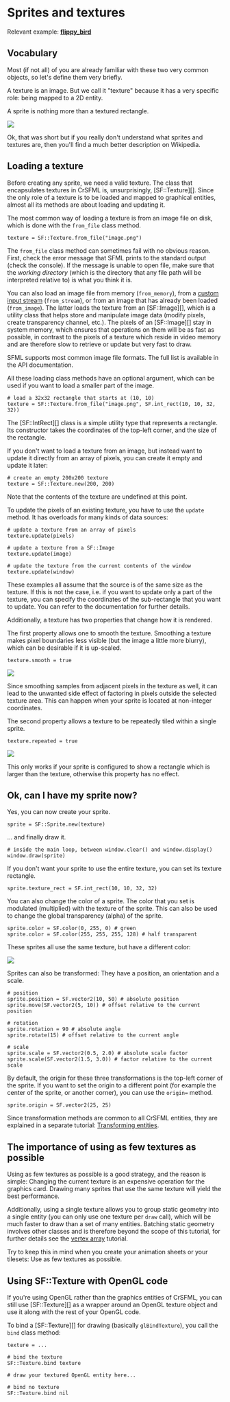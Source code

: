 # Sprites and textures

Relevant example: **[flippy_bird](https://github.com/oprypin/crsfml/tree/master/examples/flippy_bird.cr)**

## Vocabulary

Most (if not all) of you are already familiar with these two very common objects, so let's define them very briefly.

A texture is an image. But we call it "texture" because it has a very specific role: being mapped to a 2D entity.

A sprite is nothing more than a textured rectangle.

![](images/sprites-definition.png)

Ok, that was short but if you really don't understand what sprites and textures are, then you'll find a much better description on Wikipedia.

## Loading a texture

Before creating any sprite, we need a valid texture. The class that encapsulates textures in CrSFML is, unsurprisingly, [SF::Texture][]. Since the only role of a texture is to be loaded and mapped to graphical entities, almost all its methods are about loading and updating it.

The most common way of loading a texture is from an image file on disk, which is done with the `from_file` class method.

```crystal
texture = SF::Texture.from_file("image.png")
```

The `from_file` class method can sometimes fail with no obvious reason. First, check the error message that SFML prints to the standard output (check the console). If the message is unable to open file, make sure that the *working directory* (which is the directory that any file path will be interpreted relative to) is what you think it is.

You can also load an image file from memory (`from_memory`), from a [custom input stream](../system/stream.md "Input streams tutorial") (`from_stream`), or from an image that has already been loaded (`from_image`). The latter loads the texture from an [SF::Image][], which is a utility class that helps store and manipulate image data (modify pixels, create transparency channel, etc.). The pixels of an [SF::Image][] stay in system memory, which ensures that operations on them will be as fast as possible, in contrast to the pixels of a texture which reside in video memory and are therefore slow to retrieve or update but very fast to draw.

SFML supports most common image file formats. The full list is available in the API documentation.

All these loading class methods have an optional argument, which can be used if you want to load a smaller part of the image.

```crystal
# load a 32x32 rectangle that starts at (10, 10)
texture = SF::Texture.from_file("image.png", SF.int_rect(10, 10, 32, 32))
```

The [SF::IntRect][] class is a simple utility type that represents a rectangle. Its constructor takes the coordinates of the top-left corner, and the size of the rectangle.

If you don't want to load a texture from an image, but instead want to update it directly from an array of pixels, you can create it empty and update it later:

```crystal
# create an empty 200x200 texture
texture = SF::Texture.new(200, 200)
```

Note that the contents of the texture are undefined at this point.

To update the pixels of an existing texture, you have to use the `update` method. It has overloads for many kinds of data sources:

```crystal
# update a texture from an array of pixels
texture.update(pixels)

# update a texture from a SF::Image
texture.update(image)

# update the texture from the current contents of the window
texture.update(window)
```

These examples all assume that the source is of the same size as the texture. If this is not the case, i.e. if you want to update only a part of the texture, you can specify the coordinates of the sub-rectangle that you want to update. You can refer to the documentation for further details.

Additionally, a texture has two properties that change how it is rendered.

The first property allows one to smooth the texture. Smoothing a texture makes pixel boundaries less visible (but the image a little more blurry), which can be desirable if it is up-scaled.

```crystal
texture.smooth = true
```

![](images/sprites-smooth.png)

Since smoothing samples from adjacent pixels in the texture as well, it can lead to the unwanted side effect of factoring in pixels outside the selected texture area. This can happen when your sprite is located at non-integer coordinates.

The second property allows a texture to be repeatedly tiled within a single sprite.

```crystal
texture.repeated = true
```

![](images/sprites-repeated.png)

This only works if your sprite is configured to show a rectangle which is larger than the texture, otherwise this property has no effect.

## Ok, can I have my sprite now?

Yes, you can now create your sprite.

```crystal
sprite = SF::Sprite.new(texture)
```

... and finally draw it.

```crystal
# inside the main loop, between window.clear() and window.display()
window.draw(sprite)
```

If you don't want your sprite to use the entire texture, you can set its texture rectangle.

```crystal
sprite.texture_rect = SF.int_rect(10, 10, 32, 32)
```

You can also change the color of a sprite. The color that you set is modulated (multiplied) with the texture of the sprite. This can also be used to change the global transparency (alpha) of the sprite.

```crystal
sprite.color = SF.color(0, 255, 0) # green
sprite.color = SF.color(255, 255, 255, 128) # half transparent
```

These sprites all use the same texture, but have a different color:

![](images/sprites-color.png)

Sprites can also be transformed: They have a position, an orientation and a scale.

```crystal
# position
sprite.position = SF.vector2(10, 50) # absolute position
sprite.move(SF.vector2(5, 10)) # offset relative to the current position

# rotation
sprite.rotation = 90 # absolute angle
sprite.rotate(15) # offset relative to the current angle

# scale
sprite.scale = SF.vector2(0.5, 2.0) # absolute scale factor
sprite.scale(SF.vector2(1.5, 3.0)) # factor relative to the current scale
```

By default, the origin for these three transformations is the top-left corner of the sprite. If you want to set the origin to a different point (for example the center of the sprite, or another corner), you can use the `origin=` method.

```crystal
sprite.origin = SF.vector2(25, 25)
```

Since transformation methods are common to all CrSFML entities, they are explained in a separate tutorial: [Transforming entities](transform.md "'Transforming entities' tutorial").

## The importance of using as few textures as possible

Using as few textures as possible is a good strategy, and the reason is simple: Changing the current texture is an expensive operation for the graphics card. Drawing many sprites that use the same texture will yield the best performance.

Additionally, using a single texture allows you to group static geometry into a single entity (you can only use one texture per `draw` call), which will be much faster to draw than a set of many entities. Batching static geometry involves other classes and is therefore beyond the scope of this tutorial, for further details see the [vertex array](vertex-array.md "Vertex array tutorial") tutorial.

Try to keep this in mind when you create your animation sheets or your tilesets: Use as few textures as possible.

## Using SF::Texture with OpenGL code

If you're using OpenGL rather than the graphics entities of CrSFML, you can still use [SF::Texture][] as a wrapper around an OpenGL texture object and use it along with the rest of your OpenGL code.

To bind a [SF::Texture][] for drawing (basically `glBindTexture`), you call the `bind` class method:

```crystal
texture = ...

# bind the texture
SF::Texture.bind texture

# draw your textured OpenGL entity here...

# bind no texture
SF::Texture.bind nil
```

